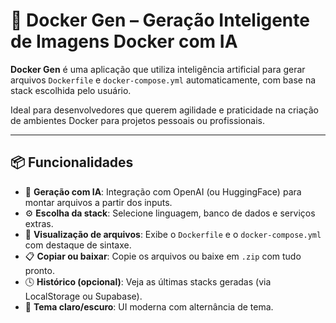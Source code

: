 

# 🚢 Docker Gen – Geração Inteligente de Imagens Docker com IA

**Docker Gen** é uma aplicação que utiliza inteligência artificial para gerar arquivos `Dockerfile` e `docker-compose.yml` automaticamente, com base na stack escolhida pelo usuário.

Ideal para desenvolvedores que querem agilidade e praticidade na criação de ambientes Docker para projetos pessoais ou profissionais.

---

## 📦 Funcionalidades

- 🧠 **Geração com IA**: Integração com OpenAI (ou HuggingFace) para montar arquivos a partir dos inputs.
- ⚙️ **Escolha da stack**: Selecione linguagem, banco de dados e serviços extras.
- 🧾 **Visualização de arquivos**: Exibe o `Dockerfile` e o `docker-compose.yml` com destaque de sintaxe.
- 📋 **Copiar ou baixar**: Copie os arquivos ou baixe em `.zip` com tudo pronto.
- 🕓 **Histórico (opcional)**: Veja as últimas stacks geradas (via LocalStorage ou Supabase).
- 🌙 **Tema claro/escuro**: UI moderna com alternância de tema.
